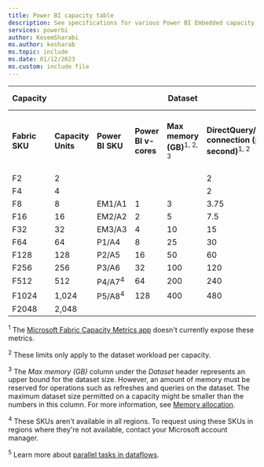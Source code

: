 ```yaml
---
title: Power BI capacity table
description: See specifications for various Power BI Embedded capacity SKUs, including the v-core count, the max memory per dataset and query, and other information.
services: powerbi
author: KesemSharabi
ms.author: kesharab
ms.topic: include
ms.date: 01/12/2023
ms.custom: include file
---
```


| Capacity |       |                  |      | Dataset |        |     |       | Dataflow | Direct Lake |
| -------- | ----- | ---------------- | ---- | ------- | ------ | --- | ----- | -------- | ------------|
|**Fabric SKU** | **Capacity Units** | **Power BI SKU** | **Power BI v-cores** | **Max memory (GB)**<sup>1, 2, 3</sup> | **DirectQuery/Live connection (per second)**<sup>1, 2</sup> | **Max memory per query (GB)**<sup>1, 2</sup> | **Model refresh parallelism**<sup>2</sup> | **Dataflow parallel tasks**<sup>5</sup>  | **Direct Lake rows per table** (in millions) |
| F2       |     2 |                   |     |         |   2    |  1  |     1 |          |    300      |
| F4       |     4 |                   |     |         |   2    |  1  |     2 |          |    300      |
| F8       |     8 | EM1/A1            |   1 |   3     |   3.75 |  1  |     5 |  4       |    300      |
| F16      |    16 | EM2/A2            |   2 |   5     |   7.5  |  2  |    10 |  8       |    300      |
| F32      |    32 | EM3/A3            |   4 |  10     |  15    |  5  |    20 | 16       |    300      |
| F64      |    64 | P1/A4             |   8 |  25     |  30    | 10  |    40 | 32       |  1,500      |
| F128     |   128 | P2/A5             |  16 |  50     |  60    | 10  |    80 | 64       |  3,000      |
| F256     |   256 | P3/A6             |  32 | 100     | 120    | 10  |   160 | 64       |  6,000      |
| F512     |   512 | P4/A7<sup>4</sup> |  64 | 200     | 240    | 20  |   320 | 64       | 12,000      |
| F1024    | 1,024 | P5/A8<sup>4</sup> | 128 | 400     | 480    | 40  |   640 | 64       | 24,000      |
| F2048    | 2,048 |                   |     |         |        | 40  | 1,280 |          |             |

<sup>1</sup> The [Microsoft Fabric Capacity Metrics app](/fabric/enterprise/metrics-app) doesn't currently expose these metrics.

<sup>2</sup> These limits only apply to the dataset workload per capacity.

<sup>3</sup> The *Max memory (GB)* column under the *Dataset* header represents an upper bound for the dataset size. However, an amount of memory must be reserved for operations such as refreshes and queries on the dataset. The maximum dataset size permitted on a capacity might be smaller than the numbers in this column. For more information, see [Memory allocation](./../enterprise/service-premium-what-is.md#dataset-memory-allocation).

<sup>4</sup> These SKUs aren't available in all regions. To request using these SKUs in regions where they're not available, contact your Microsoft account manager.

<sup>5</sup> Learn more about [parallel tasks in dataflows](/power-query/dataflows/what-licenses-do-you-need-in-order-to-use-dataflows#power-bi-premium).
